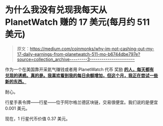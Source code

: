 # 为什么我没有兑现我每天从 PlanetWatch 赚的 17 美元(每月约 511 美元)

> 原文：<https://medium.com/coinmonks/why-im-not-cashing-out-my-17-daily-earnings-from-planetwatch-511-mo-b6744dbe797e?source=collection_archive---------3----------------------->

作为一个在美国靠开采氦气赚钱或者用 PlanetWatch 代币 奖励 [**的人，每天都有兑现的诱惑。真的是。我喜欢看到我的每日余额增加，但这个月，我正在尝试一些新的东西。**](/@coder828/how-i-mine-a-cryptocurrency-youve-never-heard-of-and-make-207-mo-63222aeaa88d)

耐心。

行星手表令牌——行星——位于阿尔格兰德区块链，交易很便宜。我们说的是便宜 0.001 美元。

现在，1 行星代币价值 0.37 美元。